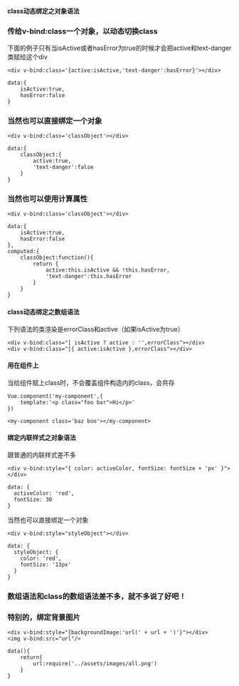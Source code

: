 #### **class动态绑定之对象语法**
### 传给v-bind:class一个对象，以动态切换class  
下面的例子只有当isActive或者hasError为true的时候才会把active和text-danger类赋给这个div
```
<div v-bind:class='{active:isActive,'text-danger':hasError}'></div>

data:{
    isActive:true,
    hasError:false
}
```
### 当然也可以直接绑定一个对象
```
<div v-bind:class='classObject'></div>

data:{
    classObject:{
        active:true,
        'text-danger':false
    }
}
```
### 当然也可以使用计算属性
```
<div v-bind:class='classObject'></div>

data:{
    isActive:true,
    hasError:false
},
computed:{
    classObject:function(){
        return {
            active:this.isActive && !this.hasError,
            'text-danger':this.hasError
        }
    }
}

```
#### **class动态绑定之数组语法**
下列语法的类渲染是errorClass和active（如果isActive为true）
```
<div v-bind:class="[ isActive ? active : '',errorClass"></div>
<div v-bind:class="[{ active:isActive },errorClass"></div>
```
#### **用在组件上**
当给组件赋上class时，不会覆盖组件构造内的class，会共存
```
Vue.component('my-component',{
    template:'<p class="foo bar">Hi</p>'    
})

<my-component class='baz boo'></my-component>
```
#### **绑定内联样式之对象语法**
跟普通的内联样式差不多
```
<div v-bind:style="{ color: activeColor, fontSize: fontSize + 'px' }"></div>

data: {
  activeColor: 'red',
  fontSize: 30
}
```
当然也可以直接绑定一个对象
```
<div v-bind:style="styleObject"></div>

data: {
  styleObject: {
    color: 'red',
    fontSize: '13px'
  }
}
```
### 数组语法和class的数组语法差不多，就不多说了好吧！
### **特别的，绑定背景图片**
```
<div v-bind:style="{backgroundImage:'url(' + url + ')'}"></div>
<img v-bind:src="url"/>

data(){
    return{
        url:require('../assets/images/all.png')
    }
}

```